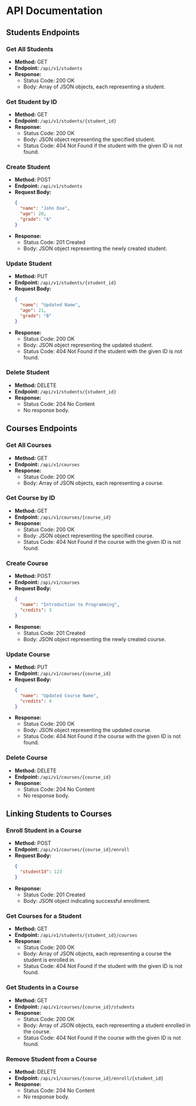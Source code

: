# API Documentation

## Students Endpoints

### Get All Students
- **Method:** GET
- **Endpoint:** `/api/v1/students`
- **Response:**
  - Status Code: 200 OK
  - Body: Array of JSON objects, each representing a student.

### Get Student by ID
- **Method:** GET
- **Endpoint:** `/api/v1/students/{student_id}`
- **Response:**
  - Status Code: 200 OK
  - Body: JSON object representing the specified student.
  - Status Code: 404 Not Found if the student with the given ID is not found.

### Create Student
- **Method:** POST
- **Endpoint:** `/api/v1/students`
- **Request Body:**
  ```json
  {
    "name": "John Doe",
    "age": 20,
    "grade": "A"
  }
  ```
- **Response:**
  - Status Code: 201 Created
  - Body: JSON object representing the newly created student.

### Update Student
- **Method:** PUT
- **Endpoint:** `/api/v1/students/{student_id}`
- **Request Body:**
  ```json
  {
    "name": "Updated Name",
    "age": 21,
    "grade": "B"
  }
  ```
- **Response:**
  - Status Code: 200 OK
  - Body: JSON object representing the updated student.
  - Status Code: 404 Not Found if the student with the given ID is not found.

### Delete Student
- **Method:** DELETE
- **Endpoint:** `/api/v1/students/{student_id}`
- **Response:**
  - Status Code: 204 No Content
  - No response body.

## Courses Endpoints

### Get All Courses
- **Method:** GET
- **Endpoint:** `/api/v1/courses`
- **Response:**
  - Status Code: 200 OK
  - Body: Array of JSON objects, each representing a course.

### Get Course by ID
- **Method:** GET
- **Endpoint:** `/api/v1/courses/{course_id}`
- **Response:**
  - Status Code: 200 OK
  - Body: JSON object representing the specified course.
  - Status Code: 404 Not Found if the course with the given ID is not found.

### Create Course
- **Method:** POST
- **Endpoint:** `/api/v1/courses`
- **Request Body:**
  ```json
  {
    "name": "Introduction to Programming",
    "credits": 3
  }
  ```
- **Response:**
  - Status Code: 201 Created
  - Body: JSON object representing the newly created course.

### Update Course
- **Method:** PUT
- **Endpoint:** `/api/v1/courses/{course_id}`
- **Request Body:**
  ```json
  {
    "name": "Updated Course Name",
    "credits": 4
  }
  ```
- **Response:**
  - Status Code: 200 OK
  - Body: JSON object representing the updated course.
  - Status Code: 404 Not Found if the course with the given ID is not found.

### Delete Course
- **Method:** DELETE
- **Endpoint:** `/api/v1/courses/{course_id}`
- **Response:**
  - Status Code: 204 No Content
  - No response body.

## Linking Students to Courses

### Enroll Student in a Course
- **Method:** POST
- **Endpoint:** `/api/v1/courses/{course_id}/enroll`
- **Request Body:**
  ```json
  {
    "studentId": 123
  }
  ```
- **Response:**
  - Status Code: 201 Created
  - Body: JSON object indicating successful enrollment.

### Get Courses for a Student
- **Method:** GET
- **Endpoint:** `/api/v1/students/{student_id}/courses`
- **Response:**
  - Status Code: 200 OK
  - Body: Array of JSON objects, each representing a course the student is enrolled in.
  - Status Code: 404 Not Found if the student with the given ID is not found.

### Get Students in a Course
- **Method:** GET
- **Endpoint:** `/api/v1/courses/{course_id}/students`
- **Response:**
  - Status Code: 200 OK
  - Body: Array of JSON objects, each representing a student enrolled in the course.
  - Status Code: 404 Not Found if the course with the given ID is not found.

### Remove Student from a Course
- **Method:** DELETE
- **Endpoint:** `/api/v1/courses/{course_id}/enroll/{student_id}`
- **Response:**
  - Status Code: 204 No Content
  - No response body.
